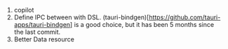 1. copilot
2. Define IPC between with DSL. (tauri-bindgen)[https://github.com/tauri-apps/tauri-bindgen] is a good choice, but it has been 5 months since the last commit.
3. Better Data resource